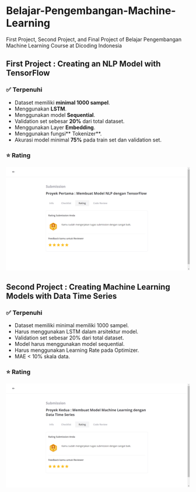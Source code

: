 # Belajar-Pengembangan-Machine-Learning
First Project, Second Project, and Final Project of Belajar Pengembangan Machine Learning Course at Dicoding Indonesia

## First Project : Creating an NLP Model with TensorFlow  
### ✅ Terpenuhi  
- Dataset memiliki **minimal 1000 sampel**.
- Menggunakan **LSTM**.
- Menggunakan model **Sequential**.
- Validation set sebesar **20%** dari total dataset.
- Menggunakan Layer **Embedding**.
- Menggunakan fungsi** Tokenizer**.
- Akurasi model minimal **75%** pada train set dan validation set.  
### ⭐ Rating  
![Rating Project One Belajar Pengembangan Machine Learning!](/FirstProject-BPML-Rating.png "Rating")

## Second Project : Creating Machine Learning Models with Data Time Series  
### ✅ Terpenuhi  
- Dataset memiliki minimal memiliki 1000 sampel.
- Harus menggunakan LSTM dalam arsitektur model.
- Validation set sebesar 20% dari total dataset.
- Model harus menggunakan model sequential.
- Harus menggunakan Learning Rate pada Optimizer.
- MAE < 10% skala data.
### ⭐ Rating  
![Rating Project One Belajar Pengembangan Machine Learning!](/SecondProject-BPML-Rating.png "Rating")
